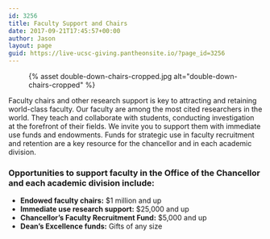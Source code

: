 ```yaml
---
id: 3256
title: Faculty Support and Chairs
date: 2017-09-21T17:45:57+00:00
author: Jason
layout: page
guid: https://live-ucsc-giving.pantheonsite.io/?page_id=3256
---
```

<figure class="inline-image">
  {% asset double-down-chairs-cropped.jpg alt="double-down-chairs-cropped" %}
</figure>

Faculty chairs and other research support is key to attracting and retaining world-class faculty. Our faculty are among the most cited researchers in the world. They teach and collaborate with students, conducting investigation at the forefront of their fields. We invite you to support them with immediate use funds and endowments. Funds for strategic use in faculty recruitment and retention are a key resource for the chancellor and in each academic division.

### Opportunities to support faculty in the Office of the Chancellor and each academic division include:

* **Endowed faculty chairs:** $1 million and up
* **Immediate use research support:** $25,000 and up
* **Chancellor’s Faculty Recruitment Fund:** $5,000 and up
* **Dean’s Excellence funds:** Gifts of any size
